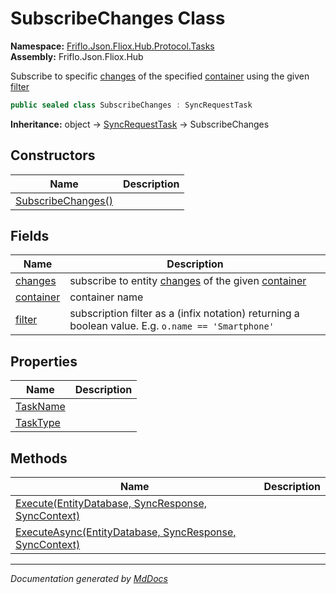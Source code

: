 ﻿<!--  
  <auto-generated>   
    The contents of this file were generated by a tool.  
    Changes to this file may be list if the file is regenerated  
  </auto-generated>   
-->

# SubscribeChanges Class

**Namespace:** [Friflo.Json.Fliox.Hub.Protocol.Tasks](../index.md)  
**Assembly:** Friflo.Json.Fliox.Hub

Subscribe to specific [changes](fields/changes.md) of the specified [container](fields/container.md) using the given [filter](fields/filter.md)

```csharp
public sealed class SubscribeChanges : SyncRequestTask
```

**Inheritance:** object → [SyncRequestTask](../SyncRequestTask/index.md) → SubscribeChanges

## Constructors

| Name                                        | Description |
| ------------------------------------------- | ----------- |
| [SubscribeChanges()](constructors/index.md) |             |

## Fields

| Name                             | Description                                                                                                     |
| -------------------------------- | --------------------------------------------------------------------------------------------------------------- |
| [changes](fields/changes.md)     | subscribe to entity [changes](fields/changes.md) of the given [container](fields/container.md)                  |
| [container](fields/container.md) | container name                                                                                                  |
| [filter](fields/filter.md)       | subscription filter as a  (infix notation)             returning a boolean value. E.g. `o.name == 'Smartphone'` |

## Properties

| Name                               | Description |
| ---------------------------------- | ----------- |
| [TaskName](properties/TaskName.md) |             |
| [TaskType](properties/TaskType.md) |             |

## Methods

| Name                                                                               | Description |
| ---------------------------------------------------------------------------------- | ----------- |
| [Execute(EntityDatabase, SyncResponse, SyncContext)](methods/Execute.md)           |             |
| [ExecuteAsync(EntityDatabase, SyncResponse, SyncContext)](methods/ExecuteAsync.md) |             |

___

*Documentation generated by [MdDocs](https://github.com/ap0llo/mddocs)*
